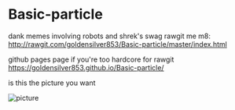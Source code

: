 # Basic-particle
dank memes involving robots and shrek's swag
rawgit me m8: http://rawgit.com/goldensilver853/Basic-particle/master/index.html

github pages page if you're too hardcore for rawgit https://goldensilver853.github.io/Basic-particle/

is this the picture you want

![picture](http://i.imgur.com/b9JztKD.png)
